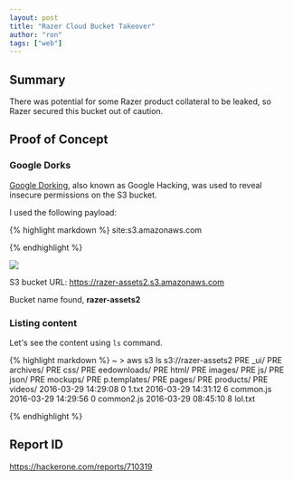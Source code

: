 ```yaml
---
layout: post
title: "Razer Cloud Bucket Takeover"
author: "ron"
tags: ["web"]
---
```


## Summary
There was potential for some Razer product collateral to be leaked, so Razer secured this bucket out of caution.

## Proof of Concept
### Google Dorks
[Google Dorking](https://en.wikipedia.org/wiki/Google_hacking), also known as Google Hacking, was used to reveal insecure permissions on the S3 bucket.

I used the following payload:

{% highlight markdown %}
site:s3.amazonaws.com <target>

{% endhighlight %}


![](https://i.imgur.com/eN3wyTW.png)


S3 bucket URL: https://razer-assets2.s3.amazonaws.com

Bucket name found, **razer-assets2**

### Listing content
Let's see the content using `ls` command.

{% highlight markdown %}
~ > aws s3 ls s3://razer-assets2
                           PRE _ui/
                           PRE archives/
                           PRE css/
                           PRE eedownloads/
                           PRE html/
                           PRE images/
                           PRE js/
                           PRE json/
                           PRE mockups/
                           PRE p.templates/
                           PRE pages/
                           PRE products/
                           PRE videos/
2016-03-29 14:29:08          0 1.txt
2016-03-29 14:31:12          6 common.js
2016-03-29 14:29:56          0 common2.js
2016-03-29 08:45:10          8 lol.txt

{% endhighlight %}

## Report ID
https://hackerone.com/reports/710319
